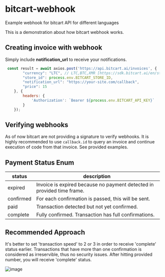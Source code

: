 # bitcart-webhook
Example webhook for bitcart API for different languages

This is a demonstration about how bitcart webhook works.

## Creating invoice with webhook
Simply include **notification_url** to receive your notifications.
```js
 const result = await axios.post('https://api.bitcart.ai/invoices', {
        "currency": "LTC", // LTC,BTC,XMR [https://sdk.bitcart.ai/en/stable/api.html#implemented-coins](Supported coin list)
        "store_id": process.env.BITCART_STORE_ID,
        "notification_url": "https://your-site.com/callback",
        "price": 15
    }, {
        headers: {
            'Authorization': `Bearer ${process.env.BITCART_API_KEY}`
        }
    });
```

## Verifying webhooks
As of now bitcart are not providing a signature to verify webhooks. 
It is highly recommended to use `callback.id` to query an invoice and continue execution of code from that invoice. 
See provided examples.

## Payment Status Enum
| status    | description                                                            |
|-----------|------------------------------------------------------------------------|
| expired   | Invoice is expired because no payment detected in provided time frame. |
| confirmed | For each confirmation is passed, this will be sent.                    |
| paid      | Transaction detected but not yet confirmed.                            |
| complete  | Fully confirmed. Transaction has full confirmations.                   |

## Recommended Approach
It's better to set 'transaction speed' to 2 or 3 in order to receive 'complete' status earlier. Transactions that have more than one confirmation is considered as irreservible, thus no security issues.
After hitting provided number, you will receive 'complete' status.

![image](https://github.com/user-attachments/assets/6077dc0a-4b7a-4115-8dbc-86e2c406272c)

